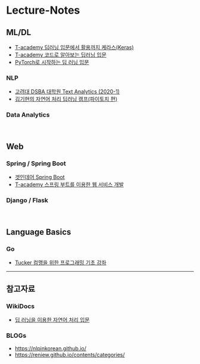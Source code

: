 # Lecture-Notes

## ML/DL

- [T-academy 딥러닝 입문에서 활용까지 케라스(Keras)](https://github.com/gitgitWi/Lecture-Notes/tree/master/MLDL/Keras_by_KTY)
- [T-academy 코드로 알아보는 딥러닝 입문](https://github.com/gitgitWi/Lecture-Notes/blob/master/MLDL/20200503_DLwithCodes.md)
- [PyTorch로 시작하는 딥 러닝 입문](https://github.com/gitgitWi/Lecture-Notes/tree/master/MLDL/DL_with_PyTorch)

### NLP

- [고려대 DSBA 대학원 Text Analytics (2020-1)](https://github.com/gitgitWi/Lecture-Notes/tree/master/NLP/KorUniv-DSBA)
- [김기현의 자연어 처리 딥러닝 캠프(파이토치 편)](https://github.com/gitgitWi/Lecture-Notes/tree/master/NLP/NLP_with_PyTorch(2020))

### Data Analytics



<br />

## Web

### Spring / Spring Boot

- [겟인데어 Spring Boot](https://github.com/gitgitWi/Lecture-Notes/tree/master/Spring/Get-in-There)
- [T-academy 스프링 부트를 이용한 웹 서비스 개발](https://github.com/gitgitWi/Lecture-Notes/tree/master/Spring/Tacademy-Spring-Boot-Web-Service)

### Django / Flask

<br />

## Language Basics

### Go

- [Tucker 컴맹을 위한 프로그래밍 기초 강좌](https://github.com/gitgitWi/Lecture-Notes/blob/master/Go/Tucker/LectureNotes.md)


---

## 참고자료

### WikiDocs

- [딥 러닝을 이용한 자연어 처리 입문](https://wikidocs.net/book/2155)

### BLOGs

- https://nlpinkorean.github.io/
- https://reniew.github.io/contents/categories/